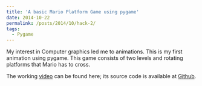 ```yaml
---
title: 'A basic Mario Platform Game using pygame'
date: 2014-10-22
permalink: /posts/2014/10/hack-2/
tags:
  - Pygame
---
```


My interest in Computer graphics led me to animations. This is my first animation using pygame. This game consists of two levels and rotating platforms that Mario has to cross.

The working [video](https://youtu.be/RDAecdcyvh8) can be found here; its source code is available at [Github](https://github.com/agrimaseth/games).






<!-- Headings are cool
======

You can have many headings
======

Aren't headings cool?
------ -->